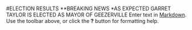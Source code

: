#ELECTION RESULTS
**BREAKING NEWS
*AS EXPECTED GARRET TAYLOR IS ELECTED AS MAYOR OF GEEZERVILLE
Enter text in [Markdown](http://daringfireball.net/projects/markdown/). Use the toolbar above, or click the **?** button for formatting help.
